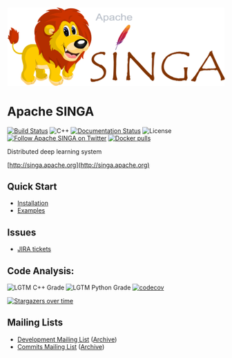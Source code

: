 <!--
    Licensed to the Apache Software Foundation (ASF) under one
    or more contributor license agreements.  See the NOTICE file
    distributed with < this work for additional information
    regarding copyright ownership.  The ASF licenses this file
    to you under the Apache License, Version 2.0 (the
    "License"); you may not use this file except in compliance
    with the License.  You may obtain a copy of the License at

      http://www.apache.org/licenses/LICENSE-2.0

    Unless required by applicable law or agreed to in writing,
    software distributed under the License is distributed on an
    "AS IS" BASIS, WITHOUT WARRANTIES OR CONDITIONS OF ANY
    KIND, either express or implied.  See the License for the
    specific language governing permissions and limitations
    under the License.
-->

![Logo](doc/_static/singa.png)

# Apache SINGA

[![Build Status](https://travis-ci.org/apache/singa.png)](https://travis-ci.org/apache/singa)
![C++](https://github.com/apache/singa/workflows/C++/badge.svg)
[![Documentation Status](https://readthedocs.org/projects/apache-singa/badge/?version=latest)](https://apache-singa.readthedocs.io/en/latest/?badge=latest)
![License](http://img.shields.io/:license-Apache%202.0-blue.svg)
[![Follow Apache SINGA on Twitter](https://img.shields.io/twitter/follow/apachesinga.svg?style=social&label=Follow)](https://twitter.com/ApacheSinga)
[![Docker pulls](https://img.shields.io/docker/pulls/apache/singa.svg)](https://hub.docker.com/r/apache/singa/)

Distributed deep learning system

[http://singa.apache.org](http://singa.apache.org)

## Quick Start

* [Installation](doc/en/docs/installation.md)
* [Examples](examples)

## Issues

* [JIRA tickets](https://issues.apache.org/jira/browse/SINGA)

## Code Analysis:

![LGTM C++ Grade](https://img.shields.io/lgtm/grade/cpp/github/apache/incubator-singa)
![LGTM Python Grade](https://img.shields.io/lgtm/grade/python/github/apache/incubator-singa)
[![codecov](https://codecov.io/gh/apache/singa/branch/master/graph/badge.svg)](https://codecov.io/gh/apache/singa)

[![Stargazers over time](https://starchart.cc/apache/singa.svg)](https://starchart.cc/apache/singa)

## Mailing Lists

* [Development Mailing List](mailto:dev-subscribe@singa.apache.org) ([Archive](http://mail-archives.apache.org/mod_mbox/singa-dev/))
* [Commits Mailing List](mailto:commits-subscribe@singa.apache.org) ([Archive](http://mail-archives.apache.org/mod_mbox/singa-commits/))

